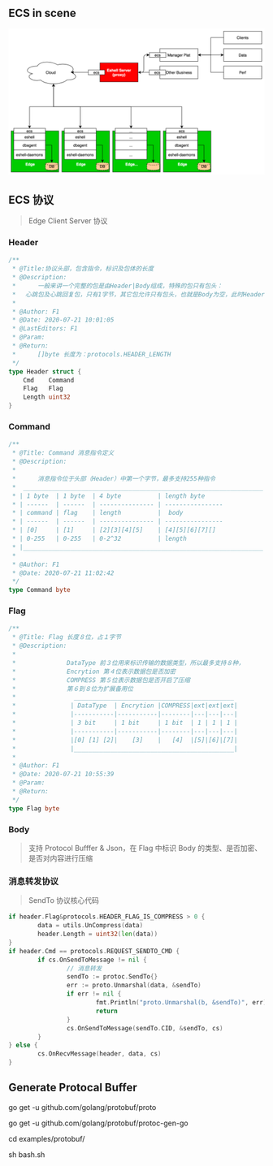 
## ECS in scene
![Image text](https://raw.githubusercontent.com/fengyily/yoyoecs/master/resources/resource1.jpg)

## ECS 协议
> Edge Client Server 协议
### Header
```go
/**
 * @Title:协议头部，包含指令，标识及包体的长度
 * @Description:
 *      一般来讲一个完整的包是由Header|Body组成，特殊的包只有包头：
 *　 心跳包及心跳回复包，只有1字节，其它包允许只有包头，也就是Body为空，此时Header.Length为0
 *
 * @Author: F1
 * @Date: 2020-07-21 10:01:05
 * @LastEditors: F1
 * @Param:
 * @Return:
 *      []byte 长度为：protocols.HEADER_LENGTH
 */
type Header struct {
    Cmd    Command
    Flag   Flag
    Length uint32
}
```

### Command
```go
/**
 * @Title: Command 消息指令定义
 * @Description:
 *
 *      消息指令位于头部（Header）中第一个字节，最多支持255种指令
 *  __________________________________________________________________
 * | 1 byte  | 1 byte  | 4 byte          | length byte                |
 * | ------  | ------  | --------------- | ----------------           |
 * | command | flag    | length          |  body                      |
 * | ------  | ------  | --------------- | ----------------           |
 * | [0]     | [1]     | [2][3][4][5]    | [4][5][6][7][]             |
 * | 0-255   | 0-255   | 0-2^32          | length                     |
 * |__________________________________________________________________|
 *
 * @Author: F1
 * @Date: 2020-07-21 11:02:42
 */
type Command byte
```

### Flag
```go
/**
 * @Title: Flag 长度８位，占１字节
 * @Description:
 *
 *              DataType 前３位用来标识传输的数据类型，所以最多支持８种，
 *              Encrytion 第４位表示数据包是否加密
 *              COMPRESS 第５位表示数据包是否开启了压缩
 *              第６到８位为扩展备用位
 *                ____________________________________________
 *               | DataType  | Encrytion |COMPRESS|ext|ext|ext|
 *               |-----------|-----------|--------|---|---|---|
 *               | 3 bit     | 1 bit     | 1 bit  | 1 | 1 | 1 |
 *               |-----------|-----------|--------|---|---|---|
 *               |[0] [1] [2]|    [3]    |   [4]  |[5]|[6]|[7]|
 *               |____________________________________________|
 *
 * @Author: F1
 * @Date: 2020-07-21 10:55:39
 * @Param:
 * @Return:
 */
type Flag byte
```

### Body
> 支持 Protocol Bufffer & Json，在 Flag 中标识 Body 的类型、是否加密、是否对内容进行压缩


### 消息转发协议
> SendTo 协议核心代码
```go
if header.Flag&protocols.HEADER_FLAG_IS_COMPRESS > 0 {
        data = utils.UnCompress(data)
        header.Length = uint32(len(data))
}
if header.Cmd == protocols.REQUEST_SENDTO_CMD {
        if cs.OnSendToMessage != nil {
                // 消息转发
                sendTo := protoc.SendTo{}
                err := proto.Unmarshal(data, &sendTo)
                if err != nil {
                        fmt.Println("proto.Unmarshal(b, &sendTo)", err)
                        return
                }
                cs.OnSendToMessage(sendTo.CID, &sendTo, cs)
        }
} else {
        cs.OnRecvMessage(header, data, cs)
}
```


## Generate Protocal Buffer

go get -u github.com/golang/protobuf/proto

go get -u github.com/golang/protobuf/protoc-gen-go

cd examples/protobuf/

sh bash.sh 

